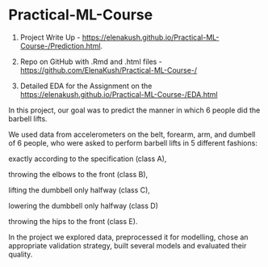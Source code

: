 # Practical-ML-Course

1. Project Write Up - https://elenakush.github.io/Practical-ML-Course-/Prediction.html. 

2. Repo on GitHub with .Rmd and .html files - https://github.com/ElenaKush/Practical-ML-Course-/

3. Detailed EDA for the Assignment on the https://elenakush.github.io/Practical-ML-Course-/EDA.html




In this project, our goal was to predict the manner in which 6 people did the barbell lifts.

We used data from accelerometers on the belt, forearm, arm, and dumbell of 6 people, who were asked to perform barbell lifts in 5 different fashions:

exactly according to the specification (class A),

throwing the elbows to the front (class B),

lifting the dumbbell only halfway (class C),

lowering the dumbbell only halfway (class D)

throwing the hips to the front (class E).

In the project we explored data, preprocessed it for modelling, chose an appropriate validation strategy, built several models and evaluated their quality.


